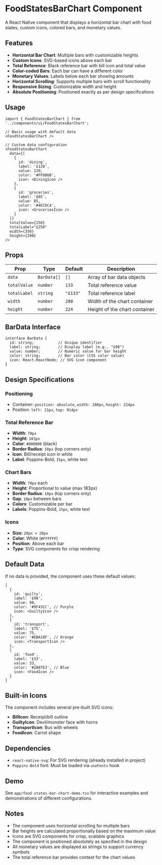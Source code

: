 # FoodStatesBarChart Component

A React Native component that displays a horizontal bar chart with food states, custom icons, colored bars, and monetary values.

## Features

- **Horizontal Bar Chart**: Multiple bars with customizable heights
- **Custom Icons**: SVG-based icons above each bar
- **Total Reference**: Black reference bar with bill icon and total value
- **Color-coded Bars**: Each bar can have a different color
- **Monetary Values**: Labels below each bar showing amounts
- **Horizontal Scrolling**: Supports multiple bars with scroll functionality
- **Responsive Sizing**: Customizable width and height
- **Absolute Positioning**: Positioned exactly as per design specifications

## Usage

```tsx
import { FoodStatesBarChart } from '../components/ui/FoodStatesBarChart';

// Basic usage with default data
<FoodStatesBarChart />

// Custom data configuration
<FoodStatesBarChart 
  data={[
    {
      id: 'dining',
      label: '£120',
      value: 120,
      color: '#FF6B6B',
      icon: <DiningIcon />
    },
    {
      id: 'groceries',
      label: '£85',
      value: 85,
      color: '#4ECDC4',
      icon: <GroceriesIcon />
    }
  ]}
  totalValue={250}
  totalLabel="£250"
  width={350}
  height={280}
/>
```

## Props

| Prop | Type | Default | Description |
|------|------|---------|-------------|
| `data` | `BarData[]` | `[]` | Array of bar data objects |
| `totalValue` | `number` | `133` | Total reference value |
| `totalLabel` | `string` | `"£133"` | Total reference label |
| `width` | `number` | `280` | Width of the chart container |
| `height` | `number` | `224` | Height of the chart container |

## BarData Interface

```tsx
interface BarData {
  id: string;           // Unique identifier
  label: string;        // Display label (e.g., "£98")
  value: number;        // Numeric value for bar height
  color: string;        // Bar color (CSS color value)
  icon: React.ReactNode; // SVG icon component
}
```

## Design Specifications

### Positioning
- Container: `position: absolute`, `width: 280px`, `height: 224px`
- Position: `left: 21px`, `top: 914px`

### Total Reference Bar
- **Width**: `70px`
- **Height**: `183px`
- **Color**: `#000000` (black)
- **Border Radius**: `10px` (top corners only)
- **Icon**: Bill/receipt icon in white
- **Label**: Poppins-Bold, `15px`, white text

### Chart Bars
- **Width**: `70px` each
- **Height**: Proportional to value (max 183px)
- **Border Radius**: `10px` (top corners only)
- **Gap**: `10px` between bars
- **Colors**: Customizable per bar
- **Labels**: Poppins-Bold, `15px`, white text

### Icons
- **Size**: `20px × 20px`
- **Color**: White (`#FFFFFF`)
- **Position**: Above each bar
- **Type**: SVG components for crisp rendering

## Default Data

If no data is provided, the component uses these default values:

```tsx
[
  {
    id: 'guilty',
    label: '£98',
    value: 98,
    color: '#9F43CC', // Purple
    icon: <GuiltyIcon />
  },
  {
    id: 'transport',
    label: '£75',
    value: 75,
    color: '#EBA10F', // Orange
    icon: <TransportIcon />
  },
  {
    id: 'food',
    label: '£33',
    value: 33,
    color: '#2B87E3', // Blue
    icon: <FoodIcon />
  }
]
```

## Built-in Icons

The component includes several pre-built SVG icons:

- **BillIcon**: Receipt/bill outline
- **GuiltyIcon**: Devil/monster face with horns
- **TransportIcon**: Bus with wheels
- **FoodIcon**: Carrot shape

## Dependencies

- `react-native-svg`: For SVG rendering (already installed in project)
- `Poppins-Bold` font: Must be loaded via `useFonts` hook

## Demo

See `app/food-states-bar-chart-demo.tsx` for interactive examples and demonstrations of different configurations.

## Notes

- The component uses horizontal scrolling for multiple bars
- Bar heights are calculated proportionally based on the maximum value
- Icons are SVG components for crisp, scalable graphics
- The component is positioned absolutely as specified in the design
- All monetary values are displayed as strings to support currency symbols
- The total reference bar provides context for the chart values 